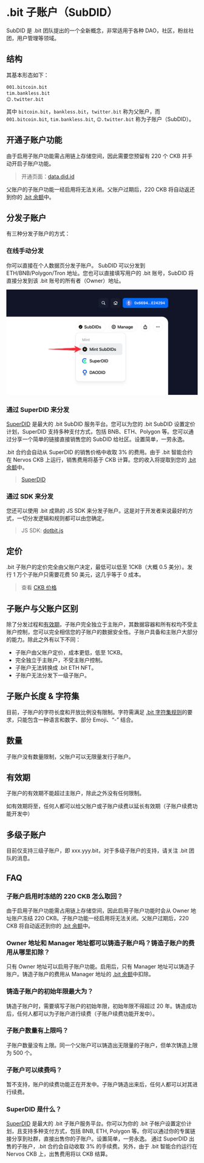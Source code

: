 # .bit 子账户（SubDID）

SubDID 是 .bit 团队提出的一个全新概念，非常适用于各种 DAO，社区，粉丝社团，用户管理等领域。

## 结构
其基本形态如下：

```
001.bitcoin.bit
tim.bankless.bit
😊.twitter.bit
```

其中 `bitcoin.bit`，`bankless.bit`，`twitter.bit` 称为父账户，而 `001.bitcoin.bit`, `tim.bankless.bit`, `😊.twitter.bit` 称为子账户（SubDID）。

## 开通子账户功能
由于启用子账户功能需占用链上存储空间，因此需要您预留有 220 个 CKB 并手动开启子账户功能。

> 开通页面：[data.did.id](https://data.did.id/)

父账户的子账户功能一经启用将无法关闭。父账户过期后，220 CKB 将自动返还到你的 [.bit 余额](https://balance.did.id/)中。

## 分发子账户
有三种分发子账户的方式：

### 在线手动分发
你可以直接在个人数据页分发子账户。
SubDID 可以分发到 ETH/BNB/Polygon/Tron 地址。您也可以直接填写用户的 .bit 账号，SubDID 将直接分发到该 .bit 账号的所有者（Owner）地址。

![Mint SubDID](./image-mint-subdid-manually.png)

### 通过 SuperDID 来分发
[SuperDID](https://superdid.id/) 是最大的 .bit SubDID 服务平台。您可以为您的 .bit SubDID 设置定价计划，SuperDID 支持多种支付方式，包括 BNB、ETH、Polygon 等。您可以通过分享一个简单的链接直接销售您的 SubDID 给社区。设置简单，一劳永逸。

.bit 合约会自动从 SuperDID 的销售价格中收取 3% 的费用。由于 .bit 智能合约在 Nervos CKB 上运行，销售费用将基于 CKB 计算。您的收入将提取到您的 [.bit 余额](https://balance.did.id/)中。

> [SuperDID](https://superdid.id/)

### 通过 SDK 来分发
您还可以使用 .bit 成熟的 JS SDK 来分发子账户。这是对于开发者来说最好的方式，一切分发逻辑和规则都可以由您确定。

> JS SDK: [dotbit.js](https://github.com/dotbitHQ/dotbit.js/blob/main/docs/api/bit-account.md#mintsubaccountparams)


## 定价
.bit 子账户的定价完全由父账户决定，最低可以低至 1CKB（大概 0.5 美分）。发行 1 万个子账户只需要花费 50 美元，这几乎等于 0 成本。

> 查看 [CKB 价格](https://coinmarketcap.com/currencies/nervos-network/)

## 子账户与父账户区别
除了分发过程和[有效期](#有效期)，子账户完全独立于主账户，其数据容器和所有权均不受主账户控制，您可以完全相信您的子账户的数据安全性。子账户具备和主账户大部分的能力。除此之外有以下不同：
- 子账户由父账户定价，成本更低，低至 1CKB。
- 完全独立于主账户，不受主账户控制。
- 子账户无法转换成 .bit ETH NFT。
- 子账户无法分发下一级子账户。

## 子账户长度 & 字符集
目前，子账户的字符长度和开放比例没有限制。字符需满足 [.bit 字符集规则](../register-das/charsets)的要求，只能包含一种语言和数字、部分 Emoji、“-” 结合。

## 数量
子账户没有数量限制，父账户可以无限量发行子账户。

## 有效期
子账户的有效期不能超过主账户，除此之外没有任何限制。

如有效期将至，任何人都可以给父账户或子账户续费以延长有效期（子账户续费功能开发中）

## 多级子账户
目前仅支持三级子账户，即 xxx.yyy.bit，对于多级子账户的支持，请关注 .bit 团队的消息。


## FAQ
### 子账户启用时冻结的 220 CKB 怎么取回？

由于启用子账户功能需占用链上存储空间，因此启用子账户功能时会从 Owner 地址账户冻结 220 CKB。子账户功能一经启用将无法关闭。父账户过期后，220 CKB 将自动返还到你的 [.bit 余额](https://balance.did.id/)中。

### Owner 地址和 Manager 地址都可以铸造子账户吗？铸造子账户的费用从哪里扣除？

只有 Owner 地址可以启用子账户功能。启用后，只有 Manager 地址可以铸造子账户。铸造子账户的费用从 Manager 地址的 [.bit 余额](https://balance.did.id/)中扣除。

### 铸造子账户的初始年限最大为？

铸造子账户时，需要填写子账户的初始年限，初始年限不得超过 20 年。铸造成功后，任何人都可以为子账户进行续费（子账户续费功能开发中）。

### 子账户数量有上限吗？

子账户数量没有上限。同一个父账户可以铸造出无限量的子账户，但单次铸造上限为 500 个。

### 子账户可以续费吗？

暂不支持，账户的续费功能正在开发中。子账户铸造出来后，任何人都可以对其进行续费。

### SuperDID 是什么？

[SuperDID](https://superdid.id/) 是最大的 .bit 子账户服务平台。你可以为你的 .bit 子帐户设置定价计划，且支持多种支付方式，包括 BNB, ETH, Polygon 等。你可以通过你的专属链接分享到社群，直接出售你的子账户。设置简单，一劳永逸。
通过 SuperDID 出售的子账户，.bit 合约会自动收取 3% 的手续费。另外，由于 .bit 智能合约运行在 Nervos CKB 上，出售费用将以 CKB 结算。
